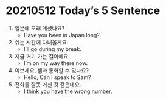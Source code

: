 # 20210512 Today’s 5 Sentence



1. 일본에 오래 계셨나요?
   - Have you been in Japan long?
2. 쉬는 시간에 다녀올게요.
   - I’ll go during my break.
3. 지금 거기 가는 길이에요.
   - I’m on my way there now.
4. 여보세요, 샘과 통화할 수 있나요?
   - Hello, Can I speak to Sam?
5. 전화를 잘못 거신 것 같은데요.
   - I think you have the wrong number.